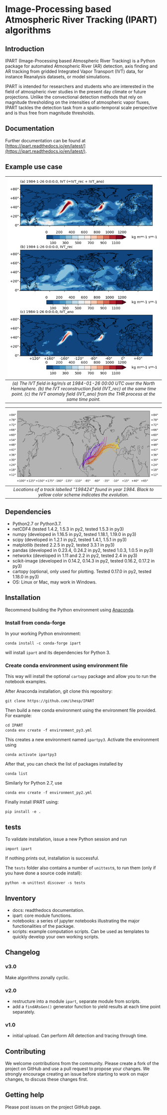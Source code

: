 # Image-Processing based Atmospheric River Tracking (IPART) algorithms


## Introduction

IPART (Image-Processing based Atmospheric River Tracking) is a Python package
for automated Atmospheric River (AR) detection, axis finding and AR tracking
from gridded Integrated Vapor Transport (IVT) data, for instance Reanalysis
datasets, or model simulations.

IPART is intended for researchers and students who are interested in the
field of atmospheric river studies in the present day climate or future
projections. Unlike the convectional detection methods that rely on magnitude
thresholding on the intensities of atmospheric vapor fluxes, IPART tackles the
detection task from a spatio-temporal scale perspective and is thus
free from magnitude thresholds.

## Documentation

Further documentation can be found at [https://ipart.readthedocs.io/en/latest/](https://ipart.readthedocs.io/en/latest/).


## Example use case


| ![fig3](joss/fig3.png) |
| :--: |
|*(a) The IVT field in kg/m/s at 1984-01-26 00:00 UTC over the North Hemisphere. (b) the IVT reconstruction field (IVT_rec) at the same time point. (c) the IVT anomaly field (IVT_ano) from the THR process at the same time point.*|

| ![](joss/ar_track_198424.png) |
| :--: |
|*Locations of a track labelled "198424" found in year 1984. Black to yellow color scheme indicates the evolution.*|



## Dependencies

* Python2.7 or Python3.7.
* netCDF4 (tested 1.4.2, 1.5.3 in py2, tested 1.5.3 in py3)
* numpy (developed in 1.16.5 in py2, tested 1.18.1, 1.19.0 in py3)
* scipy (developed in 1.2.1 in py2, tested 1.4.1, 1.5.1 in py3)
* matplotlib (tested 2.2.5 in py2, tested 3.3.1 in py3)
* pandas (developed in 0.23.4, 0.24.2 in py2, tested 1.0.3, 1.0.5 in py3)
* networkx (developed in 1.11 and 2.2 in py2, tested 2.4 in py3)
* scikit-image (developed in 0.14.2, 0.14.3 in py2, tested 0.16.2, 0.17.2 in py3)
* cartopy (optional, only used for plotting. Tested 0.17.0 in py2, tested 1.18.0 in py3)
* OS: Linux or Mac, may work in Windows.

## Installation

Recommend building the Python environment using [Anaconda](https://www.anaconda.com/distribution/).


### Install from conda-forge

In your working Python environment:

```
conda install -c conda-forge ipart
```

will install `ipart` and its dependencies for Python 3.


### Create conda environment using environment file

This way will install the optional `cartopy` package and allow you to run
the notebook examples.

After Anaconda installation, git clone this repository:

```
git clone https://github.com/ihesp/IPART
```

Then build a new conda environment using the environment file provided. For example:

```
cd IPART
conda env create -f environment_py3.yml
```

This creates a new environment named `ipartpy3`. Activate the environment using

```
conda activate ipartpy3
```

After that, you can check the list of packages installed by

```
conda list
```

Similarly for Python 2.7, use

```
conda env create -f environment_py2.yml
```

Finally install IPART using:

```
pip install -e .
```


## tests

To validate installation, issue a new Python session and run

```
import ipart
```

If nothing prints out, installation is successful.

The `tests` folder also contains a number of `unittest`s, to run them (only if you have done a source code install):

```
python -m unittest discover -s tests
```



## Inventory

* docs: readthedocs documentation.
* ipart: core module functions.
* notebooks: a series of jupyter notebooks illustrating the major functionalities of the package.
* scripts: example computation scripts. Can be used as templates to quickly develop your own working scripts.


## Changelog

### v3.0

Make algorithms zonally cyclic.

### v2.0

* restructure into a module `ipart`, separate module from scripts.
* add a `findARsGen()` generator function to yield results at each time point separately.

### v1.0

* initial upload. Can perform AR detection and tracing through time.



## Contributing

We welcome contributions from the community. Please create a fork of the
project on GitHub and use a pull request to propose your changes. We strongly encourage creating
an issue before starting to work on major changes, to discuss these changes first.

## Getting help

Please post issues on the project GitHub page.
